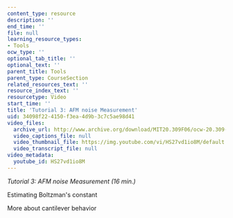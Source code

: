 ```yaml
---
content_type: resource
description: ''
end_time: ''
file: null
learning_resource_types:
- Tools
ocw_type: ''
optional_tab_title: ''
optional_text: ''
parent_title: Tools
parent_type: CourseSection
related_resources_text: ''
resource_index_text: ''
resourcetype: Video
start_time: ''
title: 'Tutorial 3: AFM noise Measurement'
uid: 34098f22-4150-f3ea-4d9b-3c7c5ae98d41
video_files:
  archive_url: http://www.archive.org/download/MIT20.309F06/ocw-20.309-2007-07-13-tutorial_300k.mp4
  video_captions_file: null
  video_thumbnail_file: https://img.youtube.com/vi/HS27vd1io8M/default.jpg
  video_transcript_file: null
video_metadata:
  youtube_id: HS27vd1io8M
---
```


_Tutorial 3: AFM noise Measurement (16 min.)_

Estimating Boltzman's constant

More about cantilever behavior




